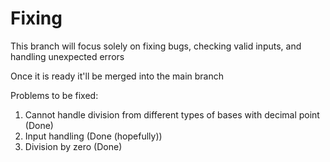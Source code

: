 # Fixing
This branch will focus solely on fixing bugs, checking valid inputs, and handling unexpected errors

Once it is ready it'll be merged into the main branch

Problems to be fixed:
1. Cannot handle division from different types of bases with decimal point (Done)
2. Input handling (Done (hopefully))
3. Division by zero (Done)
